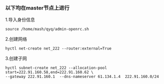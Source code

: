 ### 以下均在master节点上进行
1.导入身份信息
```
source /home/mash/qyq/admin-openrc.sh
```
2.创建网络
```
hyctl net-create net_222 --router:external=True
```
3.创建子网
```
hyctl subnet-create net_222 --allocation-pool start=222.91.160.58,end=222.91.160.62 \
--gateway 222.91.160.1  --dns-nameserver 61.134.1.4  222.91.160.0/24
```
